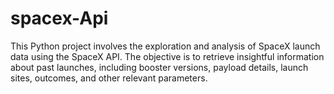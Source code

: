# spacex-Api
This Python project involves the exploration and analysis of SpaceX launch data using the SpaceX API. The objective is to retrieve insightful information about past launches, including booster versions, payload details, launch sites, outcomes, and other relevant parameters.
